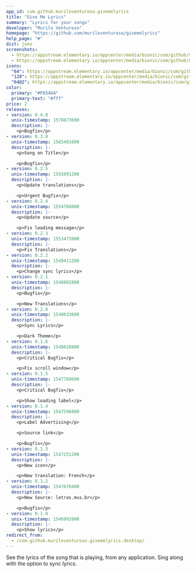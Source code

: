 ```yaml
---
app_id: com.github.muriloventuroso.givemelyrics
title: "Give Me Lyrics"
summary: "Lyrics for your songs"
developer: "Murilo Venturoso"
homepage: "https://github.com/muriloventuroso/givemelyrics"
help_page: "#"
dist: juno
screenshots:
  - https://appstream.elementary.io/appcenter/media/bionic/com/github/muriloventuroso.givemelyrics/8978CBA0951BD20BEF3FF20619C935C6/screenshots/image-1_orig.png
  - https://appstream.elementary.io/appcenter/media/bionic/com/github/muriloventuroso.givemelyrics/8978CBA0951BD20BEF3FF20619C935C6/screenshots/image-2_orig.png
icons:
  "64": https://appstream.elementary.io/appcenter/media/bionic/com/github/muriloventuroso.givemelyrics/8978CBA0951BD20BEF3FF20619C935C6/icons/64x64/com.github.muriloventuroso.givemelyrics_com.github.muriloventuroso.givemelyrics.png
  "128": https://appstream.elementary.io/appcenter/media/bionic/com/github/muriloventuroso.givemelyrics/8978CBA0951BD20BEF3FF20619C935C6/icons/128x128/com.github.muriloventuroso.givemelyrics_com.github.muriloventuroso.givemelyrics.png
  "64@2": https://appstream.elementary.io/appcenter/media/bionic/com/github/muriloventuroso.givemelyrics/8978CBA0951BD20BEF3FF20619C935C6/icons/64x64@2/com.github.muriloventuroso.givemelyrics_com.github.muriloventuroso.givemelyrics.png
color:
  primary: "#F6546A"
  primary-text: "#fff"
price: 2
releases:
- version: 0.4.0
  unix-timestamp: 1578873600
  description: |-
    <p>Bugfix</p>
- version: 0.3.0
  unix-timestamp: 1565481600
  description: |-
    <p>Song on Title</p>

    <p>Bugfix</p>
- version: 0.2.5
  unix-timestamp: 1555891200
  description: |-
    <p>Update translations</p>

    <p>Urgent Bugfix</p>
- version: 0.2.4
  unix-timestamp: 1554768000
  description: |-
    <p>Update source</p>

    <p>Fix loading message</p>
- version: 0.2.3
  unix-timestamp: 1553472000
  description: |-
    <p>Fix Translations</p>
- version: 0.2.2
  unix-timestamp: 1549411200
  description: |-
    <p>Change sync lyrics</p>
- version: 0.2.1
  unix-timestamp: 1548892800
  description: |-
    <p>Bugfix</p>

    <p>New Translations</p>
- version: 0.2.0
  unix-timestamp: 1548633600
  description: |-
    <p>Sync Lyrics</p>

    <p>Dark Theme</p>
- version: 0.1.6
  unix-timestamp: 1548028800
  description: |-
    <p>Critical Bugfix</p>

    <p>Fix scroll window</p>
- version: 0.1.5
  unix-timestamp: 1547769600
  description: |-
    <p>Critical Bugfix</p>

    <p>Show loading label</p>
- version: 0.1.4
  unix-timestamp: 1547596800
  description: |-
    <p>Label Advertising</p>

    <p>Source link</p>

    <p>Bugfix</p>
- version: 0.1.3
  unix-timestamp: 1547251200
  description: |-
    <p>New icon</p>

    <p>New translation: French</p>
- version: 0.1.2
  unix-timestamp: 1547078400
  description: |-
    <p>New Source: letras.mus.br</p>

    <p>Bugfix</p>
- version: 0.1.0
  unix-timestamp: 1546992000
  description: |-
    <p>Show lyrics</p>
redirect_from:
  - /com.github.muriloventuroso.givemelyrics.desktop/
---
```


<p>See the lyrics of the song that is playing, from any application. Sing along with the option to sync lyrics.</p>